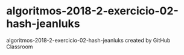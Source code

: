 # algoritmos-2018-2-exercicio-02-hash-jeanluks
algoritmos-2018-2-exercicio-02-hash-jeanluks created by GitHub Classroom
